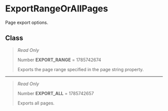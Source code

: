 # ExportRangeOrAllPages
Page export options.

## Class
> *Read Only* 
> 
> Number **EXPORT_RANGE** = 1785742674
> 
> Exports the page range specified in the page string property.
*** 
> *Read Only* 
> 
> Number **EXPORT_ALL** = 1785742657
> 
> Exports all pages.

